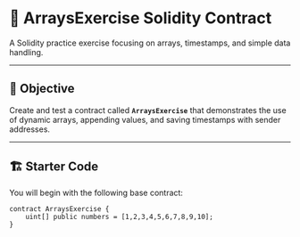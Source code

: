 # 🧩 ArraysExercise Solidity Contract

A Solidity practice exercise focusing on arrays, timestamps, and simple data handling.

---

## 🎯 Objective

Create and test a contract called **`ArraysExercise`** that demonstrates the use of dynamic arrays, appending values, and saving timestamps with sender addresses.

---

## 🏗️ Starter Code

You will begin with the following base contract:

```solidity
contract ArraysExercise {
    uint[] public numbers = [1,2,3,4,5,6,7,8,9,10];
}
